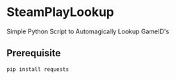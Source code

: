 # SteamPlayLookup
Simple Python Script to Automagically Lookup GameID's

## Prerequisite

`pip install requests`
